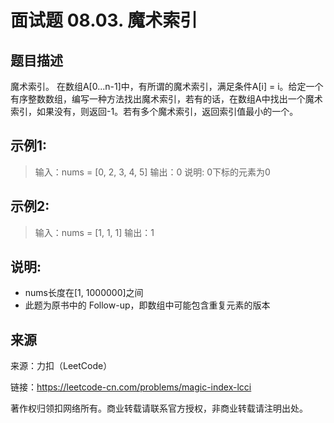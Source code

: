 # 面试题 08.03. 魔术索引

## 题目描述
魔术索引。 在数组A[0...n-1]中，有所谓的魔术索引，满足条件A[i] = i。给定一个有序整数数组，编写一种方法找出魔术索引，若有的话，在数组A中找出一个魔术索引，如果没有，则返回-1。若有多个魔术索引，返回索引值最小的一个。

## 示例1:

> 输入：nums = [0, 2, 3, 4, 5]
> 输出：0
> 说明: 0下标的元素为0

## 示例2:

> 输入：nums = [1, 1, 1]
> 输出：1

## 说明:
- nums长度在[1, 1000000]之间
- 此题为原书中的 Follow-up，即数组中可能包含重复元素的版本

## 来源

来源：力扣（LeetCode）

链接：https://leetcode-cn.com/problems/magic-index-lcci

著作权归领扣网络所有。商业转载请联系官方授权，非商业转载请注明出处。
